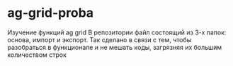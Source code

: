 # ag-grid-proba
Изучение функций ag grid
В репозитории файл состоящий из 3-х папок: основа, импорт и экспорт.
Так сделано в связи с тем, чтобы разобраться в функционале и не мешать коды, загрязняя их большим количеством строк
